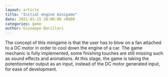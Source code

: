 ```yaml
---  
layout: article  
title: "Initial engine minigame"  
date: 2021-01-15 20:00:00 +0000  
categories: game
author: Giuseppe Barillari  
---  
```


The concept of this minigame is that the user has to blow on a fan attached to a DC motor in order to cool down the engine of a car. The game mechanic is fully implemented, some finishing touches are still missing such as sound effects and animations. At this stage, the game is taking the potentiometer output as an input, instead of the DC motor generated input, for ease of development.
